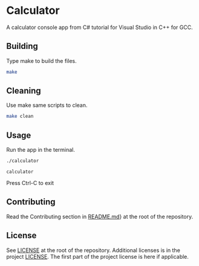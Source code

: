 # Calculator

A calculator console app from C# tutorial for Visual Studio in C++ for GCC.

## Building

Type make to build the files.

```bash
make
```

## Cleaning

Use make same scripts to clean.

```bash
make clean
```

## Usage

Run the app in the terminal.

```bash
./calculator
```

```dos
calculator
```

Press Ctrl-C to exit

## Contributing

Read the Contributing section in [README.md](../../README.md)} at the root of the repository.

## License

See [LICENSE](../../LICENSE) at the root of the repository. Additional licenses is in the project [LICENSE](./LICENSE).
The first part of the project license is here if applicable.
